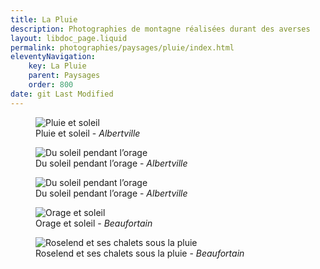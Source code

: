```yaml
---
title: La Pluie
description: Photographies de montagne réalisées durant des averses
layout: libdoc_page.liquid
permalink: photographies/paysages/pluie/index.html
eleventyNavigation:
    key: La Pluie
    parent: Paysages
    order: 800
date: git Last Modified
---
```

<figure class="wide long-shadow">
    <img src="/sources/paysages/pluie/[Group 1]-_MG_9761__MG_9769-9 images.jpg"
        alt="Pluie et soleil">
    <figcaption>
        Pluie et soleil - <em>Albertville</em>
    </figcaption>
</figure>

<figure class="wide long-shadow">
    <img src="/sources/paysages/pluie/Du_Soleil_Pendant_Orage_2_MG_9912_MG_9918-7-img.jpg"
        alt="Du soleil pendant l’orage">
    <figcaption>
        Du soleil pendant l’orage - <em>Albertville</em>
    </figcaption>
</figure>

<figure class="wide long-shadow">
    <img src="/sources/paysages/pluie/Du_Soleil_Pendant_Orage_3_MG_9790_MG_9797-8-img.jpg"
        alt="Du soleil pendant l’orage">
    <figcaption>
        Du soleil pendant l’orage - <em>Albertville</em>
    </figcaption>
</figure>

<figure class="wide long-shadow">
    <img src="/sources/paysages/pluie/Orage_et_Soleil_Beaufortain_MG_1563.jpg"
        alt="Orage et soleil">
    <figcaption>
        Orage et soleil - <em>Beaufortain</em>
    </figcaption>
</figure>

<figure class="wide long-shadow">
    <img src="/sources/paysages/pluie/Roselend_Chalet_Pluie_1_IMG_2894_IMG_2899.jpg"
        alt="Roselend et ses chalets sous la pluie">
    <figcaption>
        Roselend et ses chalets sous la pluie - <em>Beaufortain</em>
    </figcaption>
</figure>